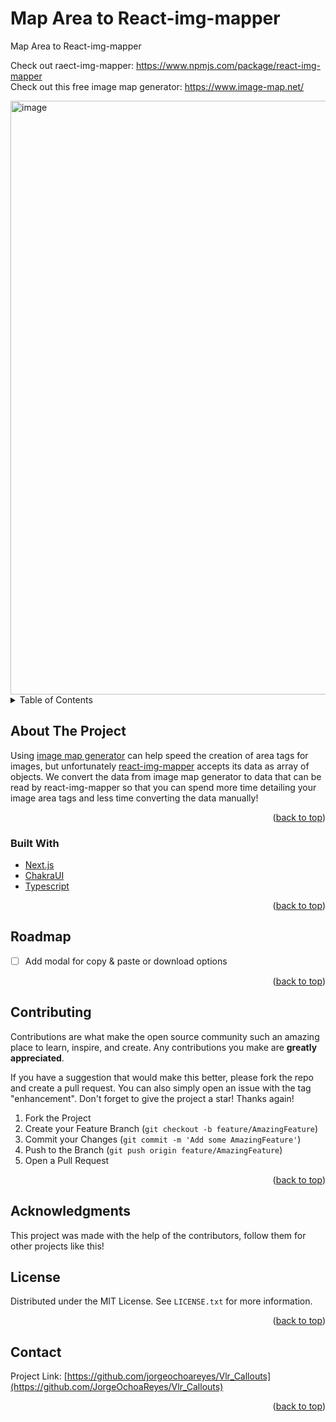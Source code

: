 # Map Area to React-img-mapper
Map Area to React-img-mapper

Check out raect-img-mapper: https://www.npmjs.com/package/react-img-mapper <br />
Check out this free image map generator: https://www.image-map.net/ <br />

<img width="950" alt="image" src="https://user-images.githubusercontent.com/60721681/173001251-20c74818-6b3f-4b45-a761-8b871029c6f2.png">



<!-- TABLE OF CONTENTS -->
<details>
  <summary>Table of Contents</summary>
  <ol>
    <li>
      <a href="#about-the-project">About The Project</a>
      <ul>
        <li><a href="#built-with">Built With</a></li>
      </ul>
    <li><a href="#contributing">Contributing</a></li>
    <li><a href="#license">License</a></li>
    <li><a href="#contact">Contact</a></li>
    <li><a href="#acknowledgments">Acknowledgments</a></li>
  </ol>
</details>



<!-- ABOUT THE PROJECT -->
## About The Project


Using [image map generator](https://www.image-map.net/) can help speed the creation of area tags for images, but unfortunately [react-img-mapper](https://www.npmjs.com/package/react-img-mapper) accepts its data as array of objects. We convert the data from image map generator to data that can be read by react-img-mapper so that you can spend more time detailing your image area tags and less time converting the data manually!
<br />


<p align="right">(<a href="#top">back to top</a>)</p>



### Built With


* [Next.js](https://nextjs.org/)
* [ChakraUI](https://chakra-ui.com/)
* [Typescript](https://www.typescriptlang.org/)

<p align="right">(<a href="#top">back to top</a>)</p>

<!-- ROADMAP -->
## Roadmap

- [ ] Add modal for copy & paste or download options


<p align="right">(<a href="#top">back to top</a>)</p>



<!-- CONTRIBUTING -->
## Contributing

Contributions are what make the open source community such an amazing place to learn, inspire, and create. Any contributions you make are **greatly appreciated**.

If you have a suggestion that would make this better, please fork the repo and create a pull request. You can also simply open an issue with the tag "enhancement".
Don't forget to give the project a star! Thanks again!

1. Fork the Project
2. Create your Feature Branch (`git checkout -b feature/AmazingFeature`)
3. Commit your Changes (`git commit -m 'Add some AmazingFeature'`)
4. Push to the Branch (`git push origin feature/AmazingFeature`)
5. Open a Pull Request

<p align="right">(<a href="#top">back to top</a>)</p>


## Acknowledgments

This project was made with the help of the contributors, follow them for other projects like this!

<!-- LICENSE -->
## License

Distributed under the MIT License. See `LICENSE.txt` for more information.

<p align="right">(<a href="#top">back to top</a>)</p>



<!-- CONTACT -->
## Contact

Project Link: [https://github.com/jorgeochoareyes/Vlr_Callouts](https://github.com/JorgeOchoaReyes/Vlr_Callouts)

<p align="right">(<a href="#top">back to top</a>)</p>
